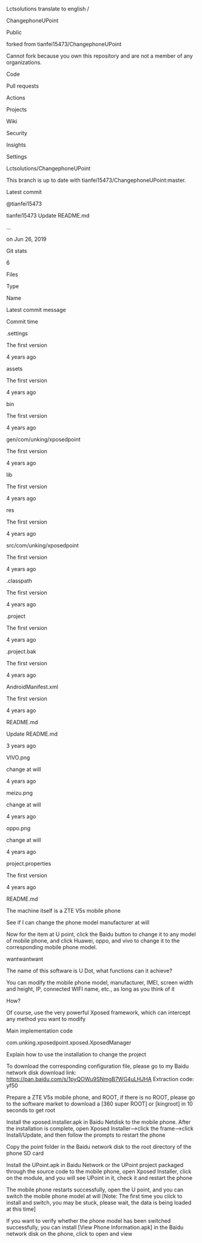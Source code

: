 

Lctsolutions
translate to english
/

ChangephoneUPoint

Public

forked from tianfei15473/ChangephoneUPoint

Cannot fork because you own this repository and are not a member of any organizations.

Code

Pull requests

Actions

Projects

Wiki

Security

Insights

Settings

Lctsolutions/ChangephoneUPoint

This branch is up to date with tianfei15473/ChangephoneUPoint:master.

Latest commit

@tianfei15473

tianfei15473 Update README.md

…

on Jun 26, 2019

Git stats

 6

Files

Type

Name

Latest commit message

Commit time

.settings

The first version

4 years ago

assets

The first version

4 years ago

bin

The first version

4 years ago

gen/com/unking/xposedpoint

The first version

4 years ago

lib

The first version

4 years ago

res

The first version

4 years ago

src/com/unking/xposedpoint

The first version

4 years ago

.classpath

The first version

4 years ago

.project

The first version

4 years ago

.project.bak

The first version

4 years ago

AndroidManifest.xml

The first version

4 years ago

README.md

Update README.md

3 years ago

VIVO.png

change at will

4 years ago

meizu.png

change at will

4 years ago

oppo.png

change at will

4 years ago

project.properties

The first version

4 years ago

README.md

The machine itself is a ZTE V5s mobile phone

See if I can change the phone model manufacturer at will

Now for the item at U point, click the Baidu button to change it to any model of mobile phone, and click Huawei, oppo, and vivo to change it to the corresponding mobile phone model.

wantwantwant

The name of this software is U Dot, what functions can it achieve?

You can modify the mobile phone model, manufacturer, IMEI, screen width and height, IP, connected WIFI name, etc., as long as you think of it

How?

Of course, use the very powerful Xposed framework, which can intercept any method you want to modify

Main implementation code

com.unking.xposedpoint.xposed.XposedManager

Explain how to use the installation to change the project

To download the corresponding configuration file, please go to my Baidu network disk download link: https://pan.baidu.com/s/1pyQOWu9SNmgB7WG4uLHJHA Extraction code: yf50

Prepare a ZTE V5s mobile phone, and ROOT, if there is no ROOT, please go to the software market to download a [360 super ROOT] or [kingroot] in 10 seconds to get root

Install the xposed.installer.apk in Baidu Netdisk to the mobile phone. After the installation is complete, open Xposed Installer-->click the frame-->click Install/Update, and then follow the prompts to restart the phone

Copy the point folder in the Baidu network disk to the root directory of the phone SD card

Install the UPoint.apk in Baidu Network or the UPoint project packaged through the source code to the mobile phone, open Xposed Installer, click on the module, and you will see UPoint in it, check it and restart the phone

The mobile phone restarts successfully, open the U point, and you can switch the mobile phone model at will [Note: The first time you click to install and switch, you may be stuck, please wait, the data is being loaded at this time]

If you want to verify whether the phone model has been switched successfully, you can install [View Phone Information.apk] in the Baidu network disk on the phone, click to open and view

